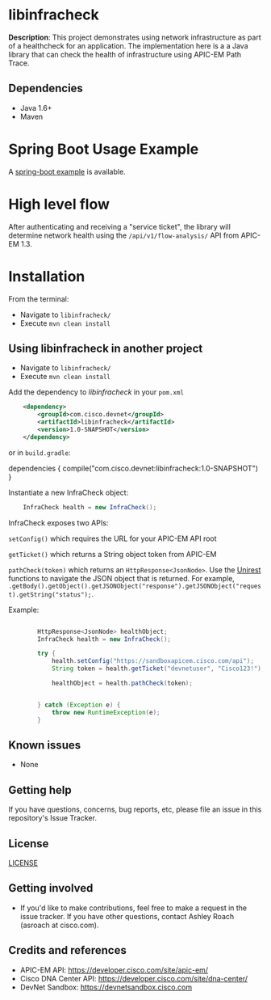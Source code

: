 # libinfracheck

**Description**: This project demonstrates using network infrastructure as part of a healthcheck for an application.  The implementation here is a a Java library that can check the health of infrastructure using APIC-EM Path Trace.

## Dependencies

* Java 1.6+
* Maven

# Spring Boot Usage Example

A [spring-boot example](https://github.com/ciscodevnet/infraspringboot) is available.


# High level flow

After authenticating and receiving a "service ticket", the library will determine network health using the `/api/v1/flow-analysis/` API from APIC-EM 1.3.


# Installation

From the terminal:

* Navigate to `libinfracheck/`
* Execute `mvn clean install`


## Using libinfracheck in another project

* Navigate to `libinfracheck/`
* Execute `mvn clean install`

Add the dependency to *libinfracheck* in your `pom.xml`

```xml
    <dependency>
        <groupId>com.cisco.devnet</groupId>
        <artifactId>libinfracheck</artifactId>
        <version>1.0-SNAPSHOT</version>
    </dependency>
```

or in `build.gradle`:

dependencies {
	compile("com.cisco.devnet:libinfracheck:1.0-SNAPSHOT")
}

Instantiate a new InfraCheck object:

```java
    InfraCheck health = new InfraCheck();
```

InfraCheck exposes two APIs:

`setConfig()` which requires the URL for your APIC-EM API root

`getTicket()` which returns a String object token from APIC-EM

`pathCheck(token)` which returns an `HttpResponse<JsonNode>`. Use the [Unirest](http://unirest.io) functions to navigate the JSON object that is returned.  For example, `.getBody().getObject().getJSONObject("response").getJSONObject("request).getString("status");`.

Example:
```java

        HttpResponse<JsonNode> healthObject;
        InfraCheck health = new InfraCheck();

        try {
            health.setConfig("https://sandboxapicem.cisco.com/api");
            String token = health.getTicket("devnetuser", "Cisco123!");

            healthObject = health.pathCheck(token);


        } catch (Exception e) {
            throw new RuntimeException(e);
        }
```

## Known issues

* None

## Getting help

If you have questions, concerns, bug reports, etc, please file an issue in this repository's Issue Tracker.

## License
[LICENSE](LICENSE)

## Getting involved

* If you'd like to make contributions, feel free to make a request in the issue tracker.  If you have other questions, contact Ashley Roach (asroach at cisco.com).

## Credits and references

* APIC-EM API:  https://developer.cisco.com/site/apic-em/
* Cisco DNA Center API: https://developer.cisco.com/site/dna-center/
* DevNet Sandbox: https://devnetsandbox.cisco.com
